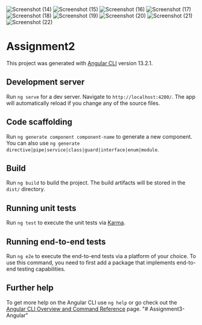 

![Screenshot (14)](https://user-images.githubusercontent.com/40827670/155295597-80d3207a-eba1-4fdd-9c98-68756ae401ad.png)
![Screenshot (15)](https://user-images.githubusercontent.com/40827670/155295602-25513264-bc0f-4c0a-958b-406abbcc72ca.png)
![Screenshot (16)](https://user-images.githubusercontent.com/40827670/155295603-85664333-b66a-4275-be22-44afe7011d10.png)
![Screenshot (17)](https://user-images.githubusercontent.com/40827670/155295604-168881d6-74f3-4795-a04f-61ad1e7fcb90.png)
![Screenshot (18)](https://user-images.githubusercontent.com/40827670/155295607-7a7b5426-1454-4fe1-94c4-e6ea6b42ebdb.png)
![Screenshot (19)](https://user-images.githubusercontent.com/40827670/155295611-208387e8-5a4e-4ee8-b715-e46e97d4bd57.png)
![Screenshot (20)](https://user-images.githubusercontent.com/40827670/155295613-a6bcc11c-8ec1-4d6c-80e4-dc6319be3e11.png)
![Screenshot (21)](https://user-images.githubusercontent.com/40827670/155295615-32dcab16-d57c-4615-afa3-fc2dac928722.png)
![Screenshot (22)](https://user-images.githubusercontent.com/40827670/155295619-80178f0e-337c-4660-88b9-977867c15d54.png)







# Assignment2

This project was generated with [Angular CLI](https://github.com/angular/angular-cli) version 13.2.1.

## Development server

Run `ng serve` for a dev server. Navigate to `http://localhost:4200/`. The app will automatically reload if you change any of the source files.

## Code scaffolding

Run `ng generate component component-name` to generate a new component. You can also use `ng generate directive|pipe|service|class|guard|interface|enum|module`.

## Build

Run `ng build` to build the project. The build artifacts will be stored in the `dist/` directory.

## Running unit tests

Run `ng test` to execute the unit tests via [Karma](https://karma-runner.github.io).

## Running end-to-end tests

Run `ng e2e` to execute the end-to-end tests via a platform of your choice. To use this command, you need to first add a package that implements end-to-end testing capabilities.

## Further help

To get more help on the Angular CLI use `ng help` or go check out the [Angular CLI Overview and Command Reference](https://angular.io/cli) page.
"# Assignment3-Angular" 
